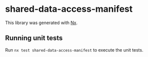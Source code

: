 # shared-data-access-manifest

This library was generated with [Nx](https://nx.dev).

## Running unit tests

Run `nx test shared-data-access-manifest` to execute the unit tests.
